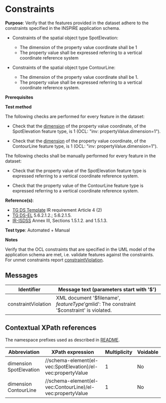 # Constraints

**Purpose**: Verify that the features provided in the dataset adhere to the constraints specified in the INSPIRE application schema.

* Constraints of the spatial object type SpotElevation:
	* The dimension of the property value coordinate shall be 1
	* The property value shall be expressed referring to a vertical coordinate reference system
	
* Constraints of the spatial object type ContourLine:
	* The dimension of the property value coordinate shall be 1.
	* The property value shall be expressed referring to a vertical coordinate reference system.

**Prerequisites**

**Test method**

The following checks are performed for every feature in the dataset:

* Check that the [dimension](#dimensionSE) of the property value coordinate, of the SpotElevation feature type, is 1 (OCL: "inv: propertyValue.dimension=1").

* Check that the [dimension](#dimensionCL) of the property value coordinate, of the ContourLine feature type, is 1 (OCL: "inv: propertyValue.dimension=1").

The following checks shall be manually performed for every feature in the dataset:

* Check that the property value of the SpotElevation feature type is expressed referring to a vertical coordinate reference system.

* Check that the property value of the ContourLine feature type is expressed referring to a vertical coordinate reference system.


**Reference(s)**: 

* [TG DS Template](./README.md#ref_TG_DS_tmpl) IR requirement Article 4 (2)
* [TG DS-EL](./README.md#ref_TG_DS_EL) 5.6.2.1.2.; 5.6.2.1.5.
* [IR-ISDSS](./README.md#ref_IR-ISDSS) Annex III, Sections 1.5.1.2. and 1.5.1.3.

**Test type**: Automated + Manual

**Notes** 

Verify that the OCL constraints that are specified in the UML model of the application schema are met, i.e. validate features against the constraints. For unmet constraints report [constraintViolation](#constraintViolation).

## Messages

Identifier  |  Message text (parameters start with '$')
---------------------------------------------------------- | -------------------------------------------------------------------------
constraintViolation <a name="constraintViolation"/>  |  XML document '$filename', $featureType '$gmlid': The constraint '$constraint' is violated.

## Contextual XPath references

The namespace prefixes used as described in [README](./README.md#namespaces).

Abbreviation                                               |  XPath expression                     |Multiplicity       |Voidable
---------------------------------------------------------- | ------------------------------------- | ------------------|----------
dimension SpotElevation <a name="dimensionSE"></a> | //schema-element(el-vec:SpotElevation)/el-vec:propertyValue | 1 | No
dimension ContourLine <a name="dimensionCL"></a> | //schema-element(el-vec:ContourLine)/el-vec:propertyValue | 1 | No